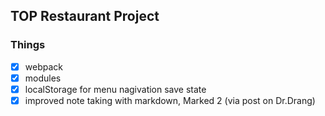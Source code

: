 ## TOP Restaurant Project

### Things
- [x] webpack
- [x] modules
- [x] localStorage for menu nagivation save state
- [x] improved note taking with markdown, Marked 2 (via post on Dr.Drang)
